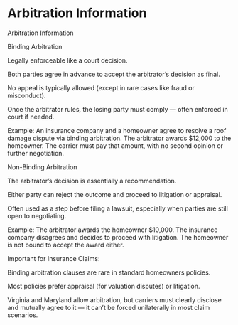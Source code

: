 # Arbitration Information

Arbitration Information

Binding Arbitration

Legally enforceable like a court decision.

Both parties agree in advance to accept the arbitrator’s decision as final.

No appeal is typically allowed (except in rare cases like fraud or misconduct).

Once the arbitrator rules, the losing party must comply — often enforced in court if needed.

Example:
An insurance company and a homeowner agree to resolve a roof damage dispute via binding arbitration. The arbitrator awards $12,000 to the homeowner. The carrier must pay that amount, with no second opinion or further negotiation.

Non-Binding Arbitration

The arbitrator’s decision is essentially a recommendation.

Either party can reject the outcome and proceed to litigation or appraisal.

Often used as a step before filing a lawsuit, especially when parties are still open to negotiating.

Example:
The arbitrator awards the homeowner $10,000. The insurance company disagrees and decides to proceed with litigation. The homeowner is not bound to accept the award either.

Important for Insurance Claims:

Binding arbitration clauses are rare in standard homeowners policies.

Most policies prefer appraisal (for valuation disputes) or litigation.

Virginia and Maryland allow arbitration, but carriers must clearly disclose and mutually agree to it — it can’t be forced unilaterally in most claim scenarios.